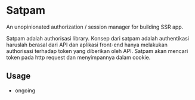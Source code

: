 # Satpam

An unopinionated authorization / session manager for building SSR app.

Satpam adalah authorisasi library. Konsep dari satpam adalah authentikasi haruslah berasal dari API dan aplikasi front-end hanya melakukan authorisasi terhadap token yang diberikan oleh API. Satpam akan mencari token pada http request dan menyimpannya dalam cookie.

## Usage

- ongoing